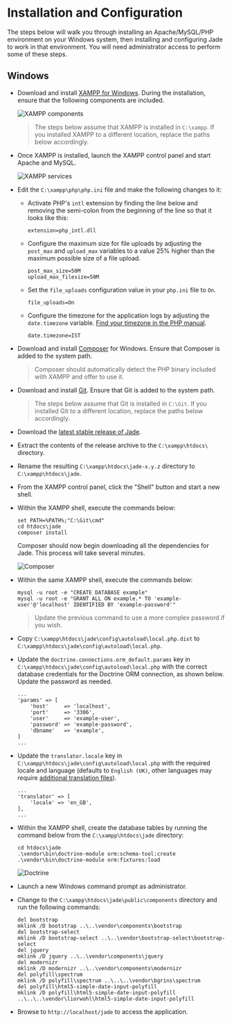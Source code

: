 # Installation and Configuration

The steps below will walk you through installing an Apache/MySQL/PHP environment on your Windows system, then installing and configuring Jade to work in that environment. You will need administrator access to perform some of these steps.

## Windows

* Download and install [XAMPP for Windows](https://apachefriends.org). During the installation, ensure that the following components are included.

  ![XAMPP components](images/xampp-windows-components.png)

  > The steps below assume that XAMPP is installed in `C:\xampp`. If you installed XAMPP to a different location, replace the paths below accordingly.

* Once XAMPP is installed, launch the XAMPP control panel and start Apache and MySQL.

  ![XAMPP services](images/xampp-windows-services.png)

* Edit the `C:\xampp\php\php.ini` file and make the following changes to it:

    * Activate PHP's `intl` extension by finding the line below and removing the semi-colon from the beginning of the line so that it looks like this:

          extension=php_intl.dll

    * Configure the maximum size for file uploads by adjusting the `post_max` and `upload_max` variables to a value 25% higher than the maximum possible size of a file upload.

          post_max_size=50M
          upload_max_filesize=50M

    * Set the `file_uploads` configuration value in your `php.ini` file to `On`.

          file_uploads=On

    * Configure the timezone for the application logs by adjusting the `date.timezone` variable. [Find your timezone in the PHP manual](http://php.net/manual/en/timezones.php).

          date.timezone=IST

* Download and install [Composer](https://getcomposer.org) for Windows. Ensure that Composer is added to the system path.

    > Composer should automatically detect the PHP binary included with XAMPP and offer to use it.

* Download and install [Git](https://git-scm.com/download/win). Ensure that Git is added to the system path.

    > The steps below assume that Git is installed in `C:\Git`. If you installed Git to a different location, replace the paths below accordingly.

* Download the [latest stable release of Jade](https://github.com/vvaswani/jade/releases).

* Extract the contents of the release archive to the `C:\xampp\htdocs\` directory.

* Rename the resulting `C:\xampp\htdocs\jade-x.y.z` directory to `C:\xampp\htdocs\jade`.

* From the XAMPP control panel, click the "Shell" button and start a new shell.

* Within the XAMPP shell, execute the commands below:

      set PATH=%PATH%;"C:\Git\cmd"
      cd htdocs\jade
      composer install

  Composer should now begin downloading all the dependencies for Jade. This process will take several minutes.

  ![Composer](images/xampp-windows-composer.png)

* Within the same XAMPP shell, execute the commands below:

      mysql -u root -e "CREATE DATABASE example"
      mysql -u root -e "GRANT ALL ON example.* TO 'example-user'@'localhost' IDENTIFIED BY 'example-password'"

  > Update the previous command to use a more complex password if you wish.

* Copy `C:\xampp\htdocs\jade\config\autoload\local.php.dist` to `C:\xampp\htdocs\jade\config\autoload\local.php`.

* Update the `doctrine.connections.orm_default.params` key in `C:\xampp\htdocs\jade\config\autoload\local.php` with the correct database credentials for the Doctrine ORM connection, as shown below. Update the password as needed.

      ...
      'params' => [
          'host'     => 'localhost',
          'port'     => '3306',
          'user'     => 'example-user',
          'password' => 'example-password',
          'dbname'   => 'example',
      ]
      ...

* Update the `translator.locale` key in `C:\xampp\htdocs\jade\config\autoload\local.php` with the required locale and language (defaults to `English (UK)`, other languages may require [additional translation files](LOCALIZATION.md)).

      ...
      'translator' => [
          'locale' => 'en_GB',
      ],
      ...

* Within the XAMPP shell, create the database tables by running the command below from the `C:\xampp\htdocs\jade` directory:

      cd htdocs\jade
      .\vendor\bin\doctrine-module orm:schema-tool:create
      .\vendor\bin\doctrine-module orm:fixtures:load

  ![Doctrine](images/xampp-windows-doctrine.png)

* Launch a new Windows command prompt as administrator.

* Change to the `C:\xampp\htdocs\jade\public\components` directory and run the following commands:

      del bootstrap
      mklink /D bootstrap ..\..\vendor\components\bootstrap
      del bootstrap-select
      mklink /D bootstrap-select ..\..\vendor\bootstrap-select\bootstrap-select
      del jquery
      mklink /D jquery ..\..\vendor\components\jquery
      del modernizr
      mklink /D modernizr ..\..\vendor\components\modernizr
      del polyfill\spectrum
      mklink /D polyfill\spectrum ..\..\..\vendor\bgrins\spectrum
      del polyfill\html5-simple-date-input-polyfill
      mklink /D polyfill\html5-simple-date-input-polyfill ..\..\..\vendor\liorwohl\html5-simple-date-input-polyfill

* Browse to `http://localhost/jade` to access the application.